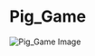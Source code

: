 # Pig_Game

![Pig_Game Image](https://github.com/Vedansh404/Pig_Game/assets/112638446/4a0d91a3-d8af-4aa5-a0bf-71c380289191)
